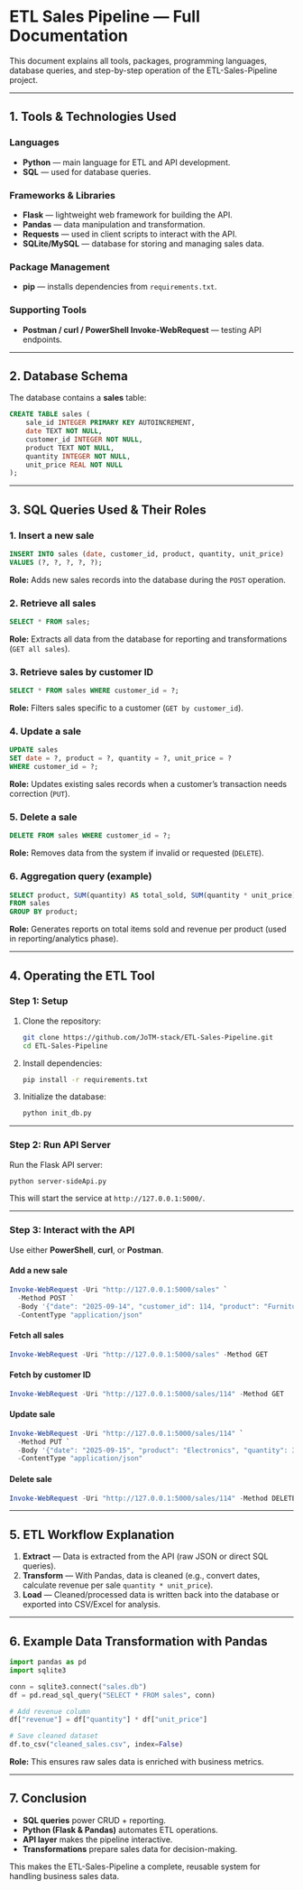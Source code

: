 # ETL Sales Pipeline — Full Documentation

This document explains all tools, packages, programming languages, database queries, and step-by-step operation of the ETL-Sales-Pipeline project.

---

## 1. Tools & Technologies Used

### Languages

* **Python** — main language for ETL and API development.
* **SQL** — used for database queries.

### Frameworks & Libraries

* **Flask** — lightweight web framework for building the API.
* **Pandas** — data manipulation and transformation.
* **Requests** — used in client scripts to interact with the API.
* **SQLite/MySQL** — database for storing and managing sales data.

### Package Management

* **pip** — installs dependencies from `requirements.txt`.

### Supporting Tools

* **Postman / curl / PowerShell Invoke-WebRequest** — testing API endpoints.

---

## 2. Database Schema

The database contains a **sales** table:

```sql
CREATE TABLE sales (
    sale_id INTEGER PRIMARY KEY AUTOINCREMENT,
    date TEXT NOT NULL,
    customer_id INTEGER NOT NULL,
    product TEXT NOT NULL,
    quantity INTEGER NOT NULL,
    unit_price REAL NOT NULL
);
```

---

## 3. SQL Queries Used & Their Roles

### 1. Insert a new sale

```sql
INSERT INTO sales (date, customer_id, product, quantity, unit_price)
VALUES (?, ?, ?, ?, ?);
```

**Role:** Adds new sales records into the database during the `POST` operation.

### 2. Retrieve all sales

```sql
SELECT * FROM sales;
```

**Role:** Extracts all data from the database for reporting and transformations (`GET all sales`).

### 3. Retrieve sales by customer ID

```sql
SELECT * FROM sales WHERE customer_id = ?;
```

**Role:** Filters sales specific to a customer (`GET by customer_id`).

### 4. Update a sale

```sql
UPDATE sales
SET date = ?, product = ?, quantity = ?, unit_price = ?
WHERE customer_id = ?;
```

**Role:** Updates existing sales records when a customer’s transaction needs correction (`PUT`).

### 5. Delete a sale

```sql
DELETE FROM sales WHERE customer_id = ?;
```

**Role:** Removes data from the system if invalid or requested (`DELETE`).

### 6. Aggregation query (example)

```sql
SELECT product, SUM(quantity) AS total_sold, SUM(quantity * unit_price) AS revenue
FROM sales
GROUP BY product;
```

**Role:** Generates reports on total items sold and revenue per product (used in reporting/analytics phase).

---

## 4. Operating the ETL Tool

### Step 1: Setup

1. Clone the repository:

   ```bash
   git clone https://github.com/JoTM-stack/ETL-Sales-Pipeline.git
   cd ETL-Sales-Pipeline
   ```

2. Install dependencies:

   ```bash
   pip install -r requirements.txt
   ```

3. Initialize the database:

   ```bash
   python init_db.py
   ```

---

### Step 2: Run API Server

Run the Flask API server:

```bash
python server-sideApi.py
```

This will start the service at `http://127.0.0.1:5000/`.

---

### Step 3: Interact with the API

Use either **PowerShell**, **curl**, or **Postman**.

#### Add a new sale

```powershell
Invoke-WebRequest -Uri "http://127.0.0.1:5000/sales" `
  -Method POST `
  -Body '{"date": "2025-09-14", "customer_id": 114, "product": "Furniture", "quantity": 50, "unit_price": 300000}' `
  -ContentType "application/json"
```

#### Fetch all sales

```powershell
Invoke-WebRequest -Uri "http://127.0.0.1:5000/sales" -Method GET
```

#### Fetch by customer ID

```powershell
Invoke-WebRequest -Uri "http://127.0.0.1:5000/sales/114" -Method GET
```

#### Update sale

```powershell
Invoke-WebRequest -Uri "http://127.0.0.1:5000/sales/114" `
  -Method PUT `
  -Body '{"date": "2025-09-15", "product": "Electronics", "quantity": 30, "unit_price": 15000}' `
  -ContentType "application/json"
```

#### Delete sale

```powershell
Invoke-WebRequest -Uri "http://127.0.0.1:5000/sales/114" -Method DELETE
```

---

## 5. ETL Workflow Explanation

1. **Extract** — Data is extracted from the API (raw JSON or direct SQL queries).
2. **Transform** — With Pandas, data is cleaned (e.g., convert dates, calculate revenue per sale `quantity * unit_price`).
3. **Load** — Cleaned/processed data is written back into the database or exported into CSV/Excel for analysis.

---

## 6. Example Data Transformation with Pandas

```python
import pandas as pd
import sqlite3

conn = sqlite3.connect("sales.db")
df = pd.read_sql_query("SELECT * FROM sales", conn)

# Add revenue column
df["revenue"] = df["quantity"] * df["unit_price"]

# Save cleaned dataset
df.to_csv("cleaned_sales.csv", index=False)
```

**Role:** This ensures raw sales data is enriched with business metrics.

---

## 7. Conclusion

* **SQL queries** power CRUD + reporting.
* **Python (Flask & Pandas)** automates ETL operations.
* **API layer** makes the pipeline interactive.
* **Transformations** prepare sales data for decision-making.

This makes the ETL-Sales-Pipeline a complete, reusable system for handling business sales data.
